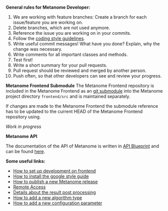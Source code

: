 **General rules for Metanome Developer:**

1. We are working with feature branches: Create a branch for each issue/feature you are working on.
2. Delete branches, which are not used anymore.
3. Reference the issue you are working on in your commits.
4. Follow the [coding style guidelines](https://code.google.com/p/google-styleguide/).
5. Write useful commit messages! What have you done? Explain, why the change was necessary.
6. Write comments for all important classes and methods.
7. Test first!
8. Write a short summary for your pull requests.
9. Pull request should be reviewed and merged by another person.
10. Push often, so that other developers can see and review your progress.


**Metanome Frontend Submodule**
The Metanome Frontend repository is included in the Metanome Frontend as an [git submodule](https://git-scm.com/docs/git-submodule)
into the Metanome project directory ```frontend/src``` and is maintained separately.

If changes are made to the Metanome Frontend the submodule reference has to be updated to the current HEAD of the Metanome Frontend repository using.

*Work in progress*

**Metanome API**

The documentation of the API of Metanome is written in [API Blueprint](https://apiblueprint.org/) and can be found [here](http://docs.metanome.apiary.io/#).

**Some useful links:**

* [How to set up development on frontend](https://github.com/HPI-Information-Systems/Metanome/wiki/Metanome-Frontend)
* [How to install the google style guide](https://github.com/HPI-Information-Systems/Metanome/wiki/Installing-the-google-styleguide-settings-in-intellij-and-eclipse)
* [How to publish a new Metanome release](https://github.com/HPI-Information-Systems/Metanome/wiki/Metanome-Releases)
* [Remote Access](https://github.com/HPI-Information-Systems/Metanome/wiki/Remote-Access)
* [Details about the result post processing](https://github.com/HPI-Information-Systems/Metanome/wiki/Result-Post-Processing)
* [How to add a new algorithm type](https://github.com/HPI-Information-Systems/Metanome/wiki/Adding-a-new-Algorithm-Type)
* [How to add a new configuration parameter](https://github.com/HPI-Information-Systems/Metanome/wiki/Adding-a-new-Configuration-Parameter)
